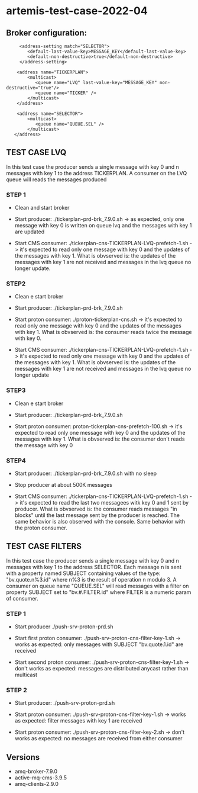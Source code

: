 # artemis-test-case-2022-04

## Broker configuration:


         <address-setting match="SELECTOR">
            <default-last-value-key>MESSAGE_KEY</default-last-value-key>
            <default-non-destructive>true</default-non-destructive>
         </address-setting>

        <address name="TICKERPLAN">
            <multicast>
               <queue name="LVQ" last-value-key="MESSAGE_KEY" non-destructive="true"/>
               <queue name="TICKER" />
            </multicast>
        </address>

        <address name="SELECTOR">
            <multicast>
               <queue name="QUEUE.SEL" />
            </multicast>
       </address>

## TEST CASE LVQ 
In this test case the producer sends a single message with key 0 and n messages with key 1 to the address TICKERPLAN.
A consumer on the LVQ queue will reads the messages produced

### STEP 1
- Clean and start broker

- Start producer: ./tickerplan-prd-brk_7.9.0.sh -> as expected, only one message with key 0 is written on queue lvq and the messages with key 1 are updated

- Start CMS consumer: ./tickerplan-cns-TICKERPLAN-LVQ-prefetch-1.sh  -> it's expected to read only one message with key 0 and the updates of the messages with key 1. What is obvserved is: the updates of the messages with key 1 are not received and messages in the lvq queue no longer update.

### STEP2
- Clean e start broker 

- Start producer: ./tickerplan-prd-brk_7.9.0.sh

- Start proton consumer: ./proton-tickerplan-cns.sh -> it's expected to read only one message with key 0 and the updates of the messages with key 1. What is obvserved is: the consumer reads twice the message with key 0.

- Start CMS consumer: ./tickerplan-cns-TICKERPLAN-LVQ-prefetch-1.sh -> it's expected to read only one message with key 0 and the updates of the messages with key 1. What is obvserved is: the updates of the messages with key 1 are not received and messages in the lvq queue no longer update

### STEP3
- Clean e start broker 

- Start producer:  ./tickerplan-prd-brk_7.9.0.sh

- Start proton consumer: proton-tickerplan-cns-prefetch-100.sh -> it's expected to read only one message with key 0 and the updates of the messages with key 1. What is obvserved is: the consumer don't reads the message with key 0 

### STEP4
- Start producer: ./tickerplan-prd-brk_7.9.0.sh with no sleep

- Stop producer at about 500K messages

- Start CMS consumer:   ./tickerplan-cns-TICKERPLAN-LVQ-prefetch-1.sh  -> it's expected to read the last two messagees witk key 0 and 1 sent by producer. What is obvserved is: the consumer reads messages "in blocks" until the last message sent by the producer is reached.
The same behavior is also observed with the console. Same behavior with the proton consumer.



## TEST CASE FILTERS
In this test case the producer sends a single message with key 0 and n messages with key 1 to the address SELECTOR.
Each message n is sent with a property named SUBJECT containing values of the type:
"bv.quote.n%3.id" where n%3 is the result of operation n modulo 3.
A consumer on queue name "QUEUE.SEL" will read messages with a filter on property SUBJECT set to "bv.#.FILTER.id" where FILTER is a numeric param of consumer.


### STEP 1
- Start producer  ./push-srv-proton-prd.sh

- Start first proton consumer:  ./push-srv-proton-cns-filter-key-1.sh -> works as expected: only messages with SUBJECT "bv.quote.1.id" are received

- Start second proton consumer: ./push-srv-proton-cns-filter-key-1.sh -> don't works as expected: messages are distributed anycast rather than multicast

### STEP 2
- Start producer:  ./push-srv-proton-prd.sh

- Start proton consumer:  ./push-srv-proton-cns-filter-key-1.sh -> works as expected: filter messages with key 1 are received

- Start proton consumer:  ./push-srv-proton-cns-filter-key-2.sh -> don't works as expected: no messages are received from either consumer

## Versions
- amq-broker-7.9.0
- active-mq-cms-3.9.5
- amq-clients-2.9.0
